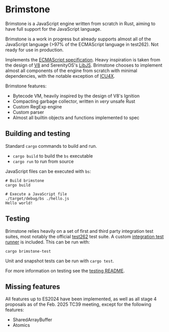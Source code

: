 # Brimstone

Brimstone is a JavaScript engine written from scratch in Rust, aiming to have full support for the JavaScript language.

Brimstone is a work in progress but already supports almost all of the JavaScript language (>97% of the ECMAScript language in test262). Not ready for use in production.

Implements the [ECMAScript specification](https://tc39.es/ecma262/). Heavy inspiration is taken from the design of [V8](https://v8.dev/) and SerenityOS's [LibJS](https://github.com/LadybirdBrowser/ladybird). Brimstone chooses to implement almost all components of the engine from scratch with minimal dependencies, with the notable exception of [ICU4X](https://github.com/unicode-org/icu4x).

Brimstone features:

- Bytecode VM, heavily inspired by the design of V8's Ignition
- Compacting garbage collector, written in *very* unsafe Rust
- Custom RegExp engine
- Custom parser
- Almost all builtin objects and functions implemented to spec

## Building and testing

Standard `cargo` commands to build and run.
- `cargo build` to build the `bs` executable
- `cargo run` to run from source

JavaScript files can be executed with `bs`:

```
# Build brimstone
cargo build

# Execute a JavaScript file
./target/debug/bs ./hello.js
Hello world!
```

## Testing

Brimstone relies heavily on a set of first and third party integration test suites, most notably the official [test262](https://github.com/tc39/test262) test suite. A custom [integration test runner](./tests/README.md) is included. This can be run with:

```
cargo brimstone-test
```

Unit and snapshot tests can be run with `cargo test`.

For more information on testing see the [testing README](./tests/README.md).

## Missing features

All features up to ES2024 have been implemented, as well as all stage 4 proposals as of the Feb. 2025 TC39 meeting, except for the following features:

- SharedArrayBuffer
- Atomics
